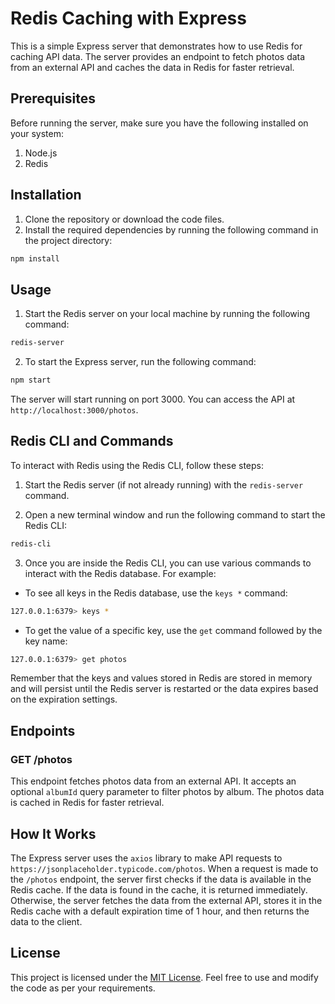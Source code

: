 # Redis Caching with Express

This is a simple Express server that demonstrates how to use Redis for caching API data. The server provides an endpoint to fetch photos data from an external API and caches the data in Redis for faster retrieval.

## Prerequisites

Before running the server, make sure you have the following installed on your system:

1. Node.js
2. Redis

## Installation

1. Clone the repository or download the code files.
2. Install the required dependencies by running the following command in the project directory:

```bash
npm install
```

## Usage

1. Start the Redis server on your local machine by running the following command:

```bash
redis-server
```

2. To start the Express server, run the following command:

```bash
npm start
```

The server will start running on port 3000. You can access the API at `http://localhost:3000/photos`.

## Redis CLI and Commands

To interact with Redis using the Redis CLI, follow these steps:

1. Start the Redis server (if not already running) with the `redis-server` command.

2. Open a new terminal window and run the following command to start the Redis CLI:

```bash
redis-cli
```

3. Once you are inside the Redis CLI, you can use various commands to interact with the Redis database. For example:

- To see all keys in the Redis database, use the `keys *` command:

```bash
127.0.0.1:6379> keys *
```

- To get the value of a specific key, use the `get` command followed by the key name:

```bash
127.0.0.1:6379> get photos
```

Remember that the keys and values stored in Redis are stored in memory and will persist until the Redis server is restarted or the data expires based on the expiration settings.

## Endpoints

### GET /photos

This endpoint fetches photos data from an external API. It accepts an optional `albumId` query parameter to filter photos by album. The photos data is cached in Redis for faster retrieval.

## How It Works

The Express server uses the `axios` library to make API requests to `https://jsonplaceholder.typicode.com/photos`. When a request is made to the `/photos` endpoint, the server first checks if the data is available in the Redis cache. If the data is found in the cache, it is returned immediately. Otherwise, the server fetches the data from the external API, stores it in the Redis cache with a default expiration time of 1 hour, and then returns the data to the client.

## License

This project is licensed under the [MIT License](LICENSE). Feel free to use and modify the code as per your requirements.